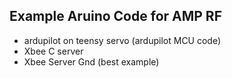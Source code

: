 ## Example Aruino Code for AMP RF
- ardupilot on teensy servo (ardupilot MCU code)
- Xbee C server
- Xbee Server Gnd (best example)

